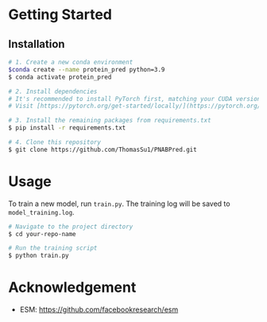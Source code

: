 # Getting Started
## Installation
```sh
# 1. Create a new conda environment
$conda create --name protein_pred python=3.9
$ conda activate protein_pred

# 2. Install dependencies
# It's recommended to install PyTorch first, matching your CUDA version.
# Visit [https://pytorch.org/get-started/locally/](https://pytorch.org/get-started/locally/) for specific instructions.

# 3. Install the remaining packages from requirements.txt
$ pip install -r requirements.txt

# 4. Clone this repository
$ git clone https://github.com/ThomasSu1/PNABPred.git
```
# Usage
To train a new model, run `train.py`. The training log will be saved to `model_training.log`.
```sh
# Navigate to the project directory
$ cd your-repo-name

# Run the training script
$ python train.py
```
# Acknowledgement
- ESM: https://github.com/facebookresearch/esm
